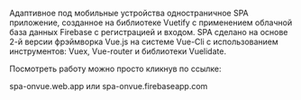 Адаптивное под мобильные устройства одностраничное SPA приложение, созданное на библиотеке Vuetify с применением облачной база данных Firebase с регистрацией и входом. SPA сделано на основе 2-й версии фрэймворка Vue.js на системе Vue-Cli с использованием инструментов: Vuex, Vue-router и библиотеки Vuelidate. 

Посмотреть работу можно просто кликнув по ссылке:

spa-onvue.web.app
 или
spa-onvue.firebaseapp.com

